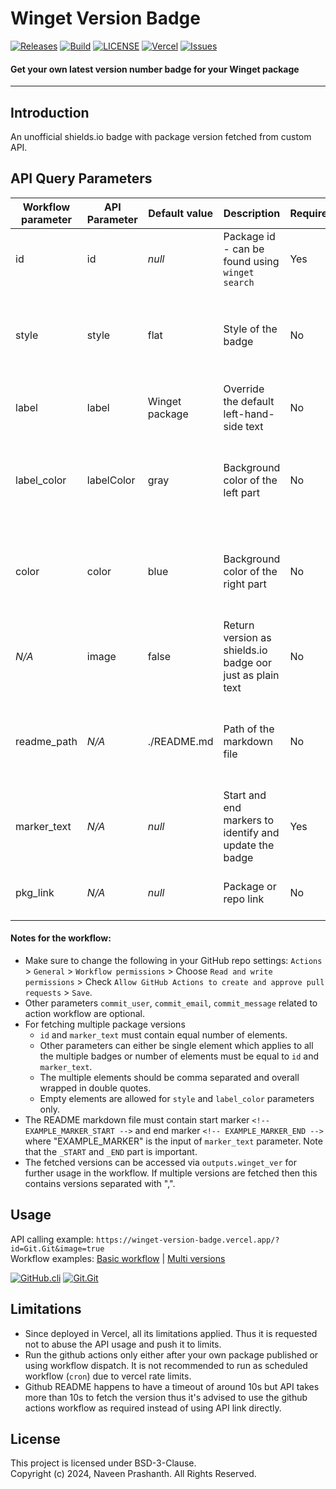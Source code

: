 # Winget Version Badge

[![Releases](https://img.shields.io/github/v/release/gnpaone/winget-version-badge?style=flat-square)](https://github.com/gnpaone/winget-version-badge/releases)
[![Build](https://img.shields.io/github/actions/workflow/status/gnpaone/winget-version-badge/build.yml?style=flat-square&logo=github)](https://github.com/gnpaone/winget-version-badge/actions/workflows/build.yml)
[![LICENSE](https://img.shields.io/github/license/gnpaone/winget-version-badge?style=flat-square)](https://github.com/gnpaone/winget-version-badge/blob/main/LICENSE)
[![Vercel](https://vercelbadge.vercel.app/api/gnpaone/winget-version-badge?style=flat-square&logo=vercel)](https://winget-version-badge.vercel.app)
[![Issues](https://img.shields.io/github/issues/gnpaone/winget-version-badge?color=orange&style=flat-square)](https://github.com/gnpaone/winget-version-badge/issues)

#### Get your own latest version number badge for your Winget package

<hr noshade>

## Introduction

An unofficial shields.io badge with package version fetched from custom API.

## API Query Parameters
<table>
  <thead>
    <tr>
      <th>Workflow parameter</th>
      <th>API Parameter</th>
      <th>Default value</th>
      <th>Description</th>
      <th>Required</th>
      <th>Possible values</th>
      <th></th>
    </tr>
  </thead>
  <tbody>
    <tr>
      <td>id</td>
      <td>id</td>
      <td><em>null</em></td>
      <td>Package id - can be found using <code>winget search</code></td>
      <td>Yes</td>
      <td><em>Winget package identifier (ID)</em></td>
      <td rowspan="9">All these parameters (related to workflow only) supports updating multiple package badges at a time without calling the workflow multiple times.<br><a href="https://github.com/gnpaone/winget-version-badge/blob/main/.github/workflows/example.yml">Example workflow</td>
    </tr>
    <tr>
      <td>style</td>
      <td>style</td>
      <td>flat</td>
      <td>Style of the badge</td>
      <td>No</td>
      <td>flat, flat-square, plastic, for-the-badge, plastic, social</td>
    </tr>
    <tr>
      <td>label</td>
      <td>label</td>
      <td>Winget package</td>
      <td>Override the default left-hand-side text</td>
      <td>No</td>
      <td><em>Text (special chars included)</em></td>
    </tr>
    <tr>
      <td>label_color</td>
      <td>labelColor</td>
      <td>gray</td>
      <td>Background color of the left part</td>
      <td>No</td>
      <td><em>hex, rgb, rgba, hsl, hsla and css named colors supported</em></td>
    </tr>
    <tr>
      <td>color</td>
      <td>color</td>
      <td>blue</td>
      <td>Background color of the right part</td>
      <td>No</td>
      <td><em>hex, rgb, rgba, hsl, hsla and css named colors supported</em></td>
    </tr>
    <tr>
      <td><em>N/A</em></td>
      <td>image</td>
      <td>false</td>
      <td>Return version as shields.io badge oor just as plain text</td>
      <td>No</td>
      <td>true <em>or</em> 1, false</td>
    </tr>
    <tr>
      <td>readme_path</td>
      <td><em>N/A</em></td>
      <td>./README.md</td>
      <td>Path of the markdown file</td>
      <td>No</td>
      <td><em>File path relative to the root directory of the GitHub repo</em></td>
    </tr>
    <tr>
      <td>marker_text</td>
      <td><em>N/A</em></td>
      <td><em>null</em></td>
      <td>Start and end markers to identify and update the badge</td>
      <td>Yes</td>
      <td><em>Marker text</em></td>
    </tr>
    <tr>
      <td>pkg_link</td>
      <td><em>N/A</em></td>
      <td><em>null</em></td>
      <td>Package or repo link</td>
      <td>No</td>
      <td><em>URL of the package repo</em></td>
    </tr>
  </tbody>
</table>

#### Notes for the workflow:
* Make sure to change the following in your GitHub repo settings: `Actions` > `General` > `Workflow permissions` > Choose `Read and write permissions` > Check `Allow GitHub Actions to create and approve pull requests` > `Save`.
* Other parameters `commit_user`, `commit_email`, `commit_message` related to action workflow are optional.
* For fetching multiple package versions
  * `id` and `marker_text` must contain equal number of elements.
  * Other parameters can either be single element which applies to all the multiple badges or number of elements must be equal to `id` and `marker_text`.
  * The multiple elements should be comma separated and overall wrapped in double quotes.
  * Empty elements are allowed for `style` and `label_color` parameters only.
* The README markdown file must contain start marker `<!-- EXAMPLE_MARKER_START -->` and end marker `<!-- EXAMPLE_MARKER_END -->` where "EXAMPLE_MARKER" is the input of `marker_text` parameter. Note that the `_START` and `_END` part is important.
* The fetched versions can be accessed via `outputs.winget_ver` for further usage in the workflow. If multiple versions are fetched then this contains versions separated with ",".

## Usage
API calling example: `https://winget-version-badge.vercel.app/?id=Git.Git&image=true`<br>
Workflow examples: [Basic workflow](https://github.com/gnpaone/winget-version-badge/blob/main/examples/basic.yml) | [Multi versions](https://github.com/gnpaone/winget-version-badge/blob/main/examples/multi-ver.yml) <br>
<!-- EXAMPLE_1_START -->
[![GitHub.cli](https://img.shields.io/badge/Winget%20package-2.9.0-blue?style=plastic&labelColor=)](https://github.com)<!-- EXAMPLE_1_END --><!-- EXAMPLE_2_START -->
[![Git.Git](https://img.shields.io/badge/Winget%20package-2.46.0-green?style=plastic&labelColor=red)](https://github.com)<!-- EXAMPLE_2_END -->

## Limitations
- Since deployed in Vercel, all its limitations applied. Thus it is requested not to abuse the API usage and push it to limits.
- Run the github actions only either after your own package published or using workflow dispatch. It is not recommended to run as scheduled workflow (`cron`) due to vercel rate limits.
- Github README happens to have a timeout of around 10s but API takes more than 10s to fetch the version thus it's advised to use the github actions workflow as required instead of using API link directly.

## License
This project is licensed under BSD-3-Clause.  
Copyright (c) 2024, Naveen Prashanth. All Rights Reserved.
